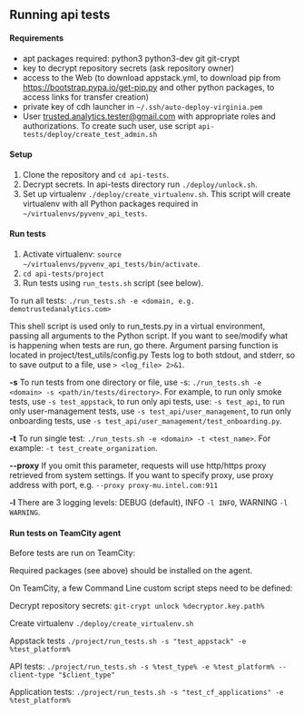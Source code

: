 ## Running api tests

#### Requirements
* apt packages required: python3 python3-dev git git-crypt
* key to decrypt repository secrets (ask repository owner)
* access to the Web (to download appstack.yml, to download pip from https://bootstrap.pypa.io/get-pip.py and other python packages, to access links for transfer creation)
* private key of cdh launcher in `~/.ssh/auto-deploy-virginia.pem`
* User trusted.analytics.tester@gmail.com with appropriate roles and authorizations. To create such user, use script `api-tests/deploy/create_test_admin.sh`

#### Setup
1. Clone the repository and `cd api-tests`.
2. Decrypt secrets. In api-tests directory run `./deploy/unlock.sh`.
3. Set up virtualenv `./deploy/create_virtualenv.sh`. This script will create virtualenv with all Python packages required in `~/virtualenvs/pyvenv_api_tests`.

#### Run tests
1. Activate virtualenv: `source ~/virtualenvs/pyvenv_api_tests/bin/activate`.
2. `cd api-tests/project`
3. Run tests using `run_tests.sh` script (see below).

To run all tests:
`./run_tests.sh -e <domain, e.g. demotrustedanalytics.com>`

This shell script is used only to run_tests.py in a virtual environment, passing all arguments to the Python script. If you want to see/modify what is happening when tests are run, go there. Argument parsing function is located in project/test_utils/config.py
Tests log to both stdout, and stderr, so to save output to a file, use `> <log_file> 2>&1`.

**-s**
To run tests from one directory or file, use -s: `./run_tests.sh -e <domain> -s <path/in/tests/directory>`.
For example, to run only smoke tests, use `-s test_appstack`, to run only api tests, use: `-s test_api`, to run only user-management tests, use `-s test_api/user_management`, to run only onboarding tests, use `-s test_api/user_management/test_onboarding.py`.

**-t**
To run single test: `./run_tests.sh -e <domain> -t <test_name>`.
For example: `-t test_create_organization`.

**--proxy**
If you omit this parameter, requests will use http/https proxy retrieved from system settings.
If you want to specify proxy, use proxy address with port, e.g. `--proxy proxy-mu.intel.com:911`

**-l**
There are 3 logging levels: DEBUG (default), INFO `-l INFO`, WARNING `-l WARNING`.


#### Run tests on TeamCity agent

Before tests are run on TeamCity:

Required packages (see above) should be installed on the agent.

On TeamCity, a few Command Line custom script steps need to be defined:

Decrypt repository secrets: `git-crypt unlock %decryptor.key.path%`

Create virtualenv `./deploy/create_virtualenv.sh`

Appstack tests `./project/run_tests.sh -s "test_appstack" -e %test_platform%`

API tests: `./project/run_tests.sh -s %test_type% -e %test_platform% --client-type "$client_type"`

Application tests: `./project/run_tests.sh -s "test_cf_applications" -e %test_platform%`
